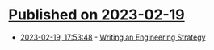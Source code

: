 # [Published on 2023-02-19](index.md)

* [2023-02-19, 17:53:48](https://news.ycombinator.com/item?id=34859979) - [Writing an Engineering Strategy](https://lethain.com/eng-strategies/)
